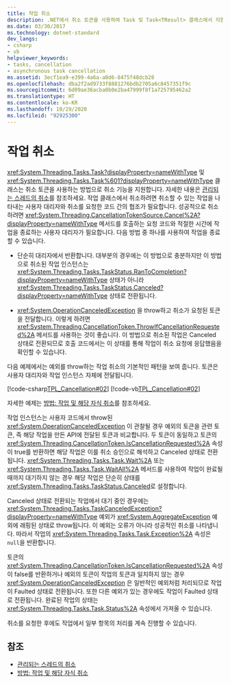 ```yaml
---
title: 작업 취소
description: .NET에서 취소 토큰을 사용하여 Task 및 Task<TResult> 클래스에서 지원되는 작업 취소를 이해합니다.
ms.date: 03/30/2017
ms.technology: dotnet-standard
dev_langs:
- csharp
- vb
helpviewer_keywords:
- tasks, cancellation
- asynchronous task cancellation
ms.assetid: 3ecf1ea9-e399-4a6a-a0d6-8475f48dcb28
ms.openlocfilehash: dba2f2ad9733f8881276bdb2705a6c8457351f9c
ms.sourcegitcommit: 6d09ae36acba0b0e2ba47999f8f1a725795462a2
ms.translationtype: HT
ms.contentlocale: ko-KR
ms.lasthandoff: 10/29/2020
ms.locfileid: "92925300"
---
```

# <a name="task-cancellation"></a>작업 취소

<xref:System.Threading.Tasks.Task?displayProperty=nameWithType> 및 <xref:System.Threading.Tasks.Task%601?displayProperty=nameWithType> 클래스는 취소 토큰을 사용하는 방법으로 취소 기능을 지원합니다. 자세한 내용은 [관리되는 스레드의 취소](../threading/cancellation-in-managed-threads.md)를 참조하세요. 작업 클래스에서 취소하려면 취소할 수 있는 작업을 나타내는 사용자 대리자와 취소를 요청한 코드 간의 협조가 필요합니다. 성공적으로 취소하려면 <xref:System.Threading.CancellationTokenSource.Cancel%2A?displayProperty=nameWithType> 메서드를 호출하는 요청 코드와 적절한 시간에 작업을 종료하는 사용자 대리자가 필요합니다. 다음 방법 중 하나를 사용하여 작업을 종료할 수 있습니다.  
  
- 단순히 대리자에서 반환합니다. 대부분의 경우에는 이 방법으로 충분하지만 이 방법으로 취소된 작업 인스턴스는 <xref:System.Threading.Tasks.TaskStatus.RanToCompletion?displayProperty=nameWithType> 상태가 아니라 <xref:System.Threading.Tasks.TaskStatus.Canceled?displayProperty=nameWithType> 상태로 전환됩니다.  
  
- <xref:System.OperationCanceledException> 을 throw하고 취소가 요청된 토큰을 전달합니다. 이렇게 하려면 <xref:System.Threading.CancellationToken.ThrowIfCancellationRequested%2A> 메서드를 사용하는 것이 좋습니다. 이 방법으로 취소된 작업은 Canceled 상태로 전환되므로 호출 코드에서는 이 상태를 통해 작업이 취소 요청에 응답했음을 확인할 수 있습니다.  
  
 다음 예제에서는 예외를 throw하는 작업 취소의 기본적인 패턴을 보여 줍니다. 토큰은 사용자 대리자와 작업 인스턴스 자체에 전달됩니다.  
  
 [!code-csharp[TPL_Cancellation#02](../../../samples/snippets/csharp/VS_Snippets_Misc/tpl_cancellation/cs/snippet02.cs#02)]
 [!code-vb[TPL_Cancellation#02](../../../samples/snippets/visualbasic/VS_Snippets_Misc/tpl_cancellation/vb/module1.vb#02)]  
  
 자세한 예제는 [방법: 작업 및 해당 자식 취소](how-to-cancel-a-task-and-its-children.md)를 참조하세요.  
  
 작업 인스턴스는 사용자 코드에서 throw된 <xref:System.OperationCanceledException> 이 관찰될 경우 예외의 토큰을 관련 토큰, 즉 해당 작업을 만든 API에 전달된 토큰과 비교합니다. 두 토큰이 동일하고 토큰의 <xref:System.Threading.CancellationToken.IsCancellationRequested%2A> 속성이 true를 반환하면 해당 작업은 이를 취소 승인으로 해석하고 Canceled 상태로 전환됩니다. <xref:System.Threading.Tasks.Task.Wait%2A> 또는 <xref:System.Threading.Tasks.Task.WaitAll%2A> 메서드를 사용하여 작업이 완료될 때까지 대기하지 않는 경우 해당 작업은 단순히 상태를 <xref:System.Threading.Tasks.TaskStatus.Canceled>로 설정합니다.  
  
 Canceled 상태로 전환되는 작업에서 대기 중인 경우에는 <xref:System.Threading.Tasks.TaskCanceledException?displayProperty=nameWithType> 예외가 <xref:System.AggregateException> 예외에 래핑된 상태로 throw됩니다. 이 예외는 오류가 아니라 성공적인 취소를 나타냅니다. 따라서 작업의 <xref:System.Threading.Tasks.Task.Exception%2A> 속성은 `null`을 반환합니다.  
  
 토큰의 <xref:System.Threading.CancellationToken.IsCancellationRequested%2A> 속성이 false를 반환하거나 예외의 토큰이 작업의 토큰과 일치하지 않는 경우 <xref:System.OperationCanceledException> 은 일반적인 예외처럼 처리되므로 작업이 Faulted 상태로 전환됩니다. 또한 다른 예외가 있는 경우에도 작업이 Faulted 상태로 전환됩니다. 완료된 작업의 상태는 <xref:System.Threading.Tasks.Task.Status%2A> 속성에서 가져올 수 있습니다.  
  
 취소를 요청한 후에도 작업에서 일부 항목의 처리를 계속 진행할 수 있습니다.  
  
## <a name="see-also"></a>참조

- [관리되는 스레드의 취소](../threading/cancellation-in-managed-threads.md)
- [방법: 작업 및 해당 자식 취소](how-to-cancel-a-task-and-its-children.md)
